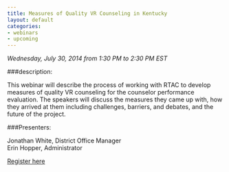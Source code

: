 ```yaml
---
title: Measures of Quality VR Counseling in Kentucky
layout: default
categories:
- webinars
- upcoming
---
```

*Wednesday, July 30, 2014 from 1:30 PM to 2:30 PM EST*

###description:

This webinar will describe the process of working with RTAC to develop measures of quality VR counseling for the counselor performance evaluation.  The speakers will discuss the measures they came up with, how they arrived at them including challenges, barriers, and debates, and the future of the project.

###Presenters:

Jonathan White, District Office Manager  
Erin Hopper, Administrator

<a class="btn btn-primary btn-lg" role="button" href="https://events-na6.adobeconnect.com/content/connect/c1/839220836/en/events/event/shared/1149932032/event_registration.html?sco-id=1235731585&_charset_=utf-8">Register here</a>
